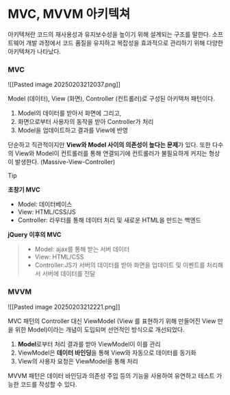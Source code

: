 # MVC, MVVM 아키텍쳐
아키텍쳐란 코드의 재사용성과 유지보수성을 높이기 위해 설계되는 구조를 말한다. 소프트웨어 개발 과정에서 코드 품질을 유지하고 복잡성을 효과적으로 관리하기 위해 다양한 아키텍쳐가 나타났다.

### MVC
![[Pasted image 20250203212037.png]]


Model (데이터), View (화면), Controller (컨트롤러)로 구성된 아키텍처 패턴이다.

1. Model의 데이터를 받아서 화면에 그리고,
2. 화면으로부터 사용자의 동작을 받아 Controller가 처리
3. Model을 업데이트하고 결과를 View에 반영

단순하고 직관적이지만 **View와 Model 사이의 의존성이 높다는 문제**가 있다. 또한 다수의 View와 Model이 컨트롤러를 통해 연결되기에 컨트롤러가 불필요하게 커지는 형상이 발생한다. (Massive-View-Controller)


>[!tip]
>**초창기 MVC**
>- Model: 데이터베이스
>- View: HTML/CSS/JS
>- Controller: 라우터를 통해 데이터 처리 및 새로운 HTML을 만드는 백엔드
>
**jQuery 이후의 MVC**
>
>- Model: ajax를 통해 받는 서버 데이터
>- View: HTML/CSS
>- Controller:JS가 서버의 데이터를 받아 화면을 업데이트 및 이벤트를 처리해서 서버에 데이터를 전달


### MVVM
![[Pasted image 20250203212221.png]]

MVC 패턴의 Controller 대신 ViewModel (View 를 표현하기 위해 만들어진 View 만을 위한 Model)이라는 개념이 도입되며 선언적인 방식으로 개선되었다.

1. **Model**로부터 처리 결과를 받아 ViewModel이 이를 관리
2. ViewModel은 **데이터 바인딩**을 통해 View와 자동으로 데이터를 동기화
3. View의 사용자 요청은 ViewModel을 통해 처리

MVVM 패턴은 데이터 바인딩과 의존성 주입 등의 기능을 사용하여 유연하고 테스트 가능한 코드를 작성할 수 있다.